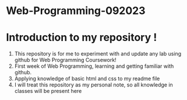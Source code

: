 # Web-Programming-092023
<!-- using html tags to structure and organise my README.
 <h1></h1> to make a header
 <ol></ol> and <li></li> to form numbered list -->
<h1>Introduction to my repository !</h1>
<ol>
<li>This repository is for me to experiment with and update any lab using github for Web Programming Coursework!</li>
<li>First week of Web Programming, learning and getting familiar with github.</li> 
<li>Applying knowledge of basic html and css to my readme file</li>
 <li>I will treat this repository as my personal note, so all knowledge in classes will be present here</li>
</ol>
